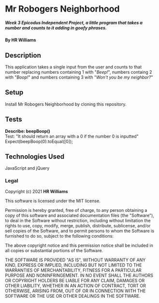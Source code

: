 # Mr Robogers Neighborhood

##### Week 3 Epicodus Independent Project, a little program that takes a number and counts to it adding in goofy phrases.

#### By HR Williams

## Description

This application takes a single input from the user and counts to that number replacing numbers containing 1 with "_Beep!_", numbers containg 2 with "_Boop!_" and numbers containing 3 with "_Won't you be my neighbor?_"

## Setup

Install Mr Robogers Neighborhood by cloning this repository.

## Tests

**Describe: beepBoop()** <br>
Test: "It should return an array with a 0 if the number 0 is inputted" <br>
Expect(beepBoop(0).toEqual([0]);

## Technologies Used

JavaScript and jQuery

### Legal

Copyright (c) 2021 **HR Williams**

This software is licensed under the MIT license.

Permission is hereby granted, free of charge, to any person obtaining a copy
of this software and associated documentation files (the "Software"), to deal
in the Software without restriction, including without limitation the rights
to use, copy, modify, merge, publish, distribute, sublicense, and/or sell
copies of the Software, and to permit persons to whom the Software is
furnished to do so, subject to the following conditions:

The above copyright notice and this permission notice shall be included in
all copies or substantial portions of the Software.

THE SOFTWARE IS PROVIDED "AS IS", WITHOUT WARRANTY OF ANY KIND, EXPRESS OR
IMPLIED, INCLUDING BUT NOT LIMITED TO THE WARRANTIES OF MERCHANTABILITY,
FITNESS FOR A PARTICULAR PURPOSE AND NONINFRINGEMENT. IN NO EVENT SHALL THE
AUTHORS OR COPYRIGHT HOLDERS BE LIABLE FOR ANY CLAIM, DAMAGES OR OTHER
LIABILITY, WHETHER IN AN ACTION OF CONTRACT, TORT OR OTHERWISE, ARISING FROM,
OUT OF OR IN CONNECTION WITH THE SOFTWARE OR THE USE OR OTHER DEALINGS IN
THE SOFTWARE.